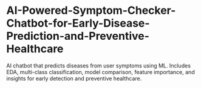 # AI-Powered-Symptom-Checker-Chatbot-for-Early-Disease-Prediction-and-Preventive-Healthcare
AI chatbot that predicts diseases from user symptoms using ML. Includes EDA, multi-class classification, model comparison, feature importance, and insights for early detection and preventive healthcare.
